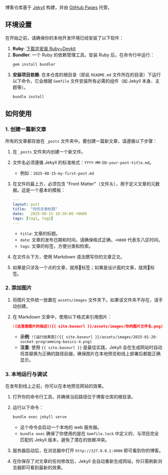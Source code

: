 博客仓库基于 [Jekyll](https://jekyllrb.com/) 构建，并由 [GitHub Pages](https://pages.github.com/) 托管。

## 环境设置

在开始之前，请确保你的本地开发环境已经安装了以下软件：

1.  **Ruby**: [下载并安装 Ruby+Devkit](https://rubyinstaller.org/downloads/)
2.  **Bundler**: 一个 Ruby 的依赖管理工具。安装 Ruby 后，在命令行中运行：
    ```bash
    gem install bundler
    ```
3.  **安装项目依赖**: 在本仓库的根目录（即此 `README.md` 文件所在的目录）下运行以下命令，它会根据 `Gemfile` 文件安装所有必需的组件（如 Jekyll 本身、主题等）。
    ```bash
    bundle install
    ```

## 如何使用

### 1. 创建一篇新文章

所有的文章都存放在 `_posts` 文件夹中。要创建一篇新文章，请遵循以下步骤：

1.  在 `_posts` 文件夹内创建一个新文件。
2.  文件名必须遵循 Jekyll 的标准格式：`YYYY-MM-DD-your-post-title.md`。
    * 例如：`2025-08-15-my-first-post.md`
3.  在文件的最上方，必须包含 "Front Matter"（文件头），用于定义文章的元数据。这是一个基本的模板：

    ```yaml
    ---
    layout: post
    title:  "你的文章标题"
    date:   2025-08-15 10:30:00 +0800
    tags: [tag1, tag2]
    ---
    ```
    * `title`: 文章的标题。
    * `date`: 文章的发布日期和时间。请确保格式正确，`+0800` 代表东八区时间。
    * `tags`: 文章的标签，方便分类和检索。

4.  在文件头下方，使用 Markdown 语法撰写你的文章正文。
5.  如果是只涉及一个点的文章，就用🌱标签；如果是设计面的文章，就用🌳标签。

### 2. 添加图片

1.  将图片文件统一放置在 `assets/images` 文件夹下。如果该文件夹不存在，请手动创建。
2.  在 Markdown 文章中，使用以下格式来引用图片：

    ```markdown
    ![这里是图片的描述]({{ site.baseurl }}/assets/images/你的图片文件名.png)
    ```
    * **示例**: `![运行结果图]({{ site.baseurl }}/assets/images/2025-01-20-socket-programming-basics-4.png)`
    * **注意**: 使用 `{{ site.baseurl }}` 是最佳实践，Jekyll 会在生成网站时自动将其替换为正确的路径前缀，确保图片在本地预览和线上部署后都能正确显示。

### 3. 本地运行与调试

在发布到线上之前，你可以在本地预览网站的效果。

1.  打开你的命令行工具，并确保当前路径位于博客仓库的根目录。
2.  运行以下命令：

    ```bash
    bundle exec jekyll serve
    ```
    * 这个命令会启动一个本地的 web 服务器。
    * `bundle exec` 确保了你使用的是在 `Gemfile.lock` 中定义的、与项目完全匹配的 Jekyll 版本，避免了潜在的依赖冲突。

3.  服务器启动后，在浏览器中打开 `http://127.0.0.1:4000` 即可看到你的博客。
4.  在你保存了对文章的任何修改后，Jekyll 会自动重新生成网站，你只需刷新浏览器即可看到最新的效果。
